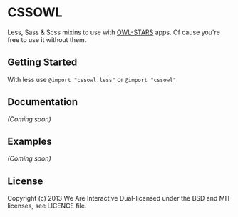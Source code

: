 # CSSOWL

Less, Sass & Scss mixins to use with [OWL-STARS](http://www.owl-stars.com) apps.
Of cause you're free to use it without them.

## Getting Started

With less use `@import "cssowl.less"` or `@import "cssowl"`

## Documentation
_(Coming soon)_

## Examples
_(Coming soon)_

## License
Copyright (c) 2013 We Are Interactive
Dual-licensed under the BSD and MIT licenses, see LICENCE file.
